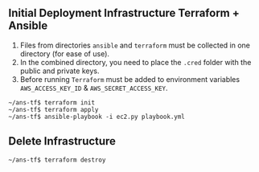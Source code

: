 ## Initial Deployment Infrastructure Terraform + Ansible
1. Files from directories `ansible` and `terraform` must be collected in one directory (for ease of use).
2. In the combined directory, you need to place the `.cred` folder with the public and private keys.
3. Before running `Terraform` must be added to environment variables `AWS_ACCESS_KEY_ID` & `AWS_SECRET_ACCESS_KEY`.
```
~/ans-tf$ terraform init  
~/ans-tf$ terraform apply  
~/ans-tf$ ansible-playbook -i ec2.py playbook.yml  
```
## Delete Infrastructure
```
~/ans-tf$ terraform destroy  
```